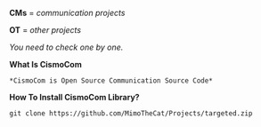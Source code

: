 **CMs** = *communication projects*

**OT** = *other projects*

*You need to check one by one.*

**What Is CismoCom**

    *CismoCom is Open Source Communication Source Code*

**How To Install CismoCom Library?**

    git clone https://github.com/MimoTheCat/Projects/targeted.zip
